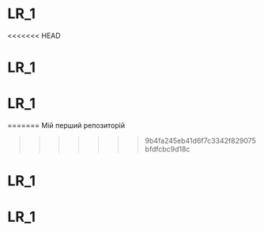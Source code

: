 # LR_1
<<<<<<< HEAD
# LR_1
# LR_1
=======
Мій перший репозиторій
>>>>>>> 9b4fa245eb41d6f7c3342f829075bfdfcbc9d18c
# LR_1
# LR_1
